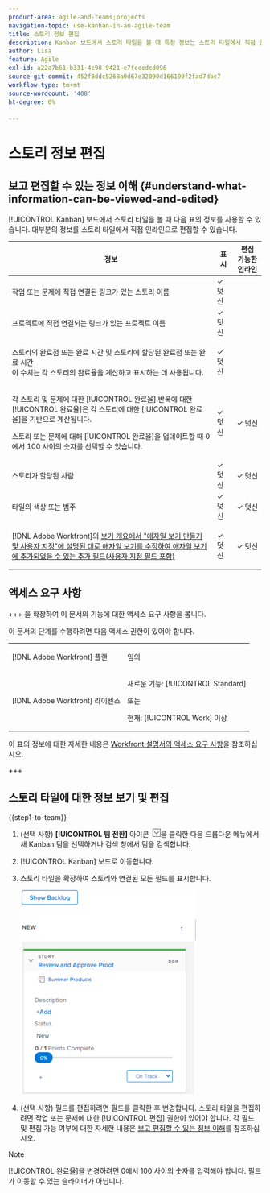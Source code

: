 ```yaml
---
product-area: agile-and-teams;projects
navigation-topic: use-kanban-in-an-agile-team
title: 스토리 정보 편집
description: Kanban 보드에서 스토리 타일을 볼 때 특정 정보는 스토리 타일에서 직접 인라인으로 편집할 수 있습니다.
author: Lisa
feature: Agile
exl-id: a22a7b61-b331-4c98-9421-e7fccedcd096
source-git-commit: 452f8ddc5268a0d67e32090d166199f2fad7dbc7
workflow-type: tm+mt
source-wordcount: '408'
ht-degree: 0%

---
```


# 스토리 정보 편집

## 보고 편집할 수 있는 정보 이해 {#understand-what-information-can-be-viewed-and-edited}

[!UICONTROL Kanban] 보드에서 스토리 타일을 볼 때 다음 표의 정보를 사용할 수 있습니다. 대부분의 정보를 스토리 타일에서 직접 인라인으로 편집할 수 있습니다.

<table style="table-layout:auto"> 
 <col> 
 <col> 
 <col> 
 <thead> 
  <tr> 
   <th><strong>정보</strong> </th> 
   <th><strong>표시</strong> </th> 
   <th><strong>편집 가능한 인라인</strong> </th> 
  </tr> 
 </thead> 
 <tbody> 
  <tr> 
   <td>작업 또는 문제에 직접 연결된 링크가 있는 스토리 이름</td> 
   <td>✓ 덧신</td> 
   <td> </td> 
  </tr> 
  <tr> 
   <td> <p>프로젝트에 직접 연결되는 링크가 있는 프로젝트 이름</p> </td> 
   <td>✓ 덧신 </td> 
   <td> </td> 
  </tr> 
  <tr> 
   <td> <p>스토리의 완료점 또는 완료 시간 및 스토리에 할당된 완료점 또는 완료 시간<br>이 수치는 각 스토리의 완료율을 계산하고 표시하는 데 사용됩니다.</p> </td> 
   <td>✓ 덧신</td> 
   <td> </td> 
  </tr> 
  <tr> 
   <td> <p>각 스토리 및 문제에 대한 [!UICONTROL 완료율].반복에 대한 <br>[!UICONTROL 완료율]은 각 스토리에 대한 [!UICONTROL 완료율]을 기반으로 계산됩니다.<br></p> <p>스토리 또는 문제에 대해 [!UICONTROL 완료율]을 업데이트할 때 0에서 100 사이의 숫자를 선택할 수 있습니다.</p> </td> 
   <td>✓ 덧신</td> 
   <td>✓ 덧신</td> 
  </tr> 
  <tr> 
   <td> <p>스토리가 할당된 사람</p> </td> 
   <td>✓ 덧신</td> 
   <td>✓ 덧신</td> 
  </tr> 
  <tr> 
   <td> <p>타일의 색상 또는 범주</p> </td> 
   <td>✓ 덧신</td> 
   <td>✓ 덧신</td> 
  </tr> 
  <tr> 
   <td> <p>[!DNL Adobe Workfront]</a>의 <a href="../../reports-and-dashboards/reports/reporting-elements/views-overview.md" class="MCXref xref">보기 개요에서 "애자일 보기 만들기 및 사용자 지정"에 설명된 대로 애자일 보기를 수정하여 애자일 보기에 추가되었을 수 있는 추가 필드(사용자 지정 필드 포함)</p> </td> 
   <td>✓ 덧신</td> 
   <td>✓ 덧신</td> 
  </tr> 
 </tbody> 
</table>

## 액세스 요구 사항

+++ 을 확장하여 이 문서의 기능에 대한 액세스 요구 사항을 봅니다.

이 문서의 단계를 수행하려면 다음 액세스 권한이 있어야 합니다.

<table style="table-layout:auto"> 
 <col> 
 </col> 
 <col> 
 </col> 
 <tbody> 
  <tr> 
   <td role="rowheader">[!DNL Adobe Workfront] 플랜</td> 
   <td> <p>임의</p> </td> 
  </tr> 
  <tr> 
   <td role="rowheader">[!DNL Adobe Workfront] 라이센스</td> 
   <td> <p>새로운 기능: [!UICONTROL Standard]</p> 
   또는
   <p>현재: [!UICONTROL Work] 이상</p> </td> 
  </tr>
 </tbody> 
</table>

이 표의 정보에 대한 자세한 내용은 [Workfront 설명서의 액세스 요구 사항](/help/quicksilver/administration-and-setup/add-users/access-levels-and-object-permissions/access-level-requirements-in-documentation.md)을 참조하십시오.

+++

## 스토리 타일에 대한 정보 보기 및 편집

{{step1-to-team}}

1. (선택 사항) **[!UICONTROL 팀 전환]** 아이콘 ![팀 전환 아이콘](assets/switch-team-icon.png)을 클릭한 다음 드롭다운 메뉴에서 새 Kanban 팀을 선택하거나 검색 창에서 팀을 검색합니다.

1. [!UICONTROL Kanban] 보드로 이동합니다.
1. 스토리 타일을 확장하여 스토리와 연결된 모든 필드를 표시합니다.

   ![](assets/story-expanded-on-kanban-board-2021-350x405.png)

1. (선택 사항) 필드를 편집하려면 필드를 클릭한 후 변경합니다.
스토리 타일을 편집하려면 작업 또는 문제에 대한 [!UICONTROL 편집] 권한이 있어야 합니다.
각 필드 및 편집 가능 여부에 대한 자세한 내용은 [보고 편집할 수 있는 정보 이해](#understand-what-information-can-be-viewed-and-edited)를 참조하십시오.

>[!NOTE]
>
>[!UICONTROL 완료율]을 변경하려면 0에서 100 사이의 숫자를 입력해야 합니다. 필드가 이동할 수 있는 슬라이더가 아닙니다.
